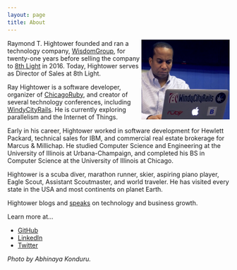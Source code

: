 ```yaml
---
layout: page
title: About
---
```

<img src="/images/laptop-rth-wcr-blue-3rd.jpg" align="right" width="200" alt="Ray Hightower" title="Ray Hightower" />

Raymond T. Hightower founded and ran a technology company, [WisdomGroup](http://wisdomgroup.com), for twenty-one years before selling the company to [8th Light](http://8thlight.com) in 2016. Today, Hightower serves as Director of Sales at 8th Light.

Ray Hightower is a software developer, organizer of [ChicagoRuby](http://chicagoruby.org), and creator of several technology conferences, including [WindyCityRails](http://windycityrails.com). He is currently exploring parallelism and the Internet of Things.

Early in his career, Hightower worked in software development for Hewlett Packard, technical sales for IBM, and commercial real estate brokerage for Marcus & Millichap. He studied Computer Science and Engineering at the University of Illinois at Urbana-Champaign, and completed his BS in Computer Science at the University of Illinois at Chicago.

Hightower is a scuba diver, marathon runner, skier, aspiring piano player, Eagle Scout, Assistant Scoutmaster, and world traveler. He has visited every state in the USA and most continents on planet Earth.

Hightower blogs and [speaks](/speaking) on technology and business growth.

Learn more at...

* [GitHub](http://github.com/rayhightower)
* [LinkedIn](http://linkedin.com/in/rayhightower)
* [Twitter](http://twitter.com/rayhightower)

_Photo by Abhinaya Konduru._


